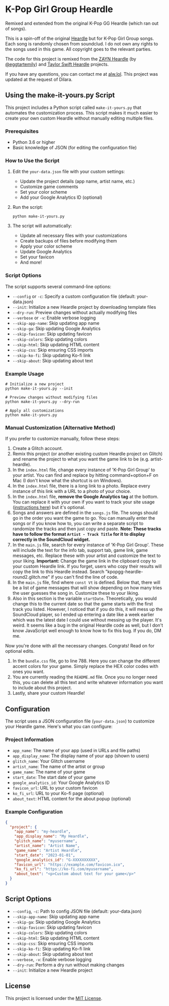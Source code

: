 # K-Pop Girl Group Heardle

Remixed and extended from the original K-Pop GG Heardle (which ran out of songs).

This is a spin-off of the original [Heardle](https://www.heardle.app/) but for K-Pop Girl Group songs. Each song is randomly chosen from soundclud. I do not own any rights to the songs used in this game. All copyright goes to the relevant parties.

The code for this project is remixed from the [ZAYN Heardle](https://zayn-heardle.glitch.me/) (by [@eggtartemily](https://twitter.com/eggtartemily)) and [Taylor Swift Heardle](https://taylor-swift-heardle.glitch.me/) projects.

If you have any questions, you can contact me at [alw.lol](https://alw.lol). This project was updated at the request of Dilara.

## Using the make-it-yours.py Script

This project includes a Python script called `make-it-yours.py` that automates the customization process. This script makes it much easier to create your own custom Heardle without manually editing multiple files.

### Prerequisites

- Python 3.6 or higher
- Basic knowledge of JSON (for editing the configuration file)

### How to Use the Script

1. Edit the `your-data.json` file with your custom settings:
   - Update the project details (app name, artist name, etc.)
   - Customize game comments
   - Set your color scheme
   - Add your Google Analytics ID (optional)

2. Run the script:
   ```
   python make-it-yours.py
   ```

3. The script will automatically:
   - Update all necessary files with your customizations
   - Create backups of files before modifying them
   - Apply your color scheme
   - Update Google Analytics
   - Set your favicon
   - And more!

### Script Options

The script supports several command-line options:

- `--config` or `-c`: Specify a custom configuration file (default: your-data.json)
- `--init`: Initialize a new Heardle project by downloading template files
- `--dry-run`: Preview changes without actually modifying files
- `--verbose` or `-v`: Enable verbose logging
- `--skip-app-name`: Skip updating app name
- `--skip-ga`: Skip updating Google Analytics
- `--skip-favicon`: Skip updating favicon
- `--skip-colors`: Skip updating colors
- `--skip-html`: Skip updating HTML content
- `--skip-css`: Skip ensuring CSS imports
- `--skip-ko-fi`: Skip updating Ko-fi link
- `--skip-about`: Skip updating about text

### Example Usage

```
# Initialize a new project
python make-it-yours.py --init

# Preview changes without modifying files
python make-it-yours.py --dry-run

# Apply all customizations
python make-it-yours.py
```

### Manual Customization (Alternative Method)

If you prefer to customize manually, follow these steps:

1. Create a Glitch account.
2. Remix this project (or another existing custom Heardle project on Glitch) and rename the project to what you want the game link to be (e.g. artist-heardle).
3. In the `index.html` file, change every instance of 'K-Pop Girl Group' to your artist. You can find and replace by hitting command+option+F on Mac (I don't know what the shortcut is on Windows).
4. In the `index.html` file, there is a long link to a photo. Replace every instance of this link with a URL to a photo of your choice.
5. In the `index.html` file, **remove the Google Analytics tag** at the bottom. You can replace it with your own if you want to track your site usage ([instructions here](https://support.google.com/analytics/answer/9306384?hl=en)) but it's optional.
6. Songs and answers are defined in the `songs.js` file. The songs should go in the order you want the game to go. You can manually enter the songs or if you know how to, you can write a separate script to randomize the tracks and then just copy and paste. **Note: These tracks have to follow the format `Artist - Track Title` for it to display correctly in the SoundCloud widget.**
7. In the `main.js` file, search for every instance of 'K-Pop Girl Group'. These will include the text for the info tab, support tab, game link, game messages, etc. Replace these with your artist and customize the text to your liking. **Important:** Change the game link in the clipboard copy to your custom Heardle link. If you forget, users who copy their results will copy the link to this Heardle instead. Search "kpopgg-heardle-round2.glitch.me" if you can't find the line of code.
8. In the `main.js` file, find where `const Vt` is defined. Below that, there will be a list of game messages that will show depending on how many tries the user guesses the song in. Customize these to your liking.
9. Also in this section is the variable `startDate`. Theoretically, you would change this to the current date so that the game starts with the first track you listed. However, I noticed that if you do this, it will mess up the SoundCloud player, so I ended up entering a date like a week earlier which was the latest date I could use without messing up the player. It's weird. It seems like a bug in the original Heardle code as well, but I don't know JavaScript well enough to know how to fix this bug. If you do, DM me.

Now you're done with all the necessary changes. Congrats! Read on for optional edits.

1. In the `bundle.css` file, go to line 788. Here you can change the different accent colors for your game. Simply replace the HEX color codes with ones you want.
2. You are currently reading the `README.md` file. Once you no longer need this, you can delete all this text and write whatever information you want to include about this project.
3. Lastly, share your custom Heardle!

## Configuration

The script uses a JSON configuration file (`your-data.json`) to customize your Heardle game. Here's what you can configure:

### Project Information
- `app_name`: The name of your app (used in URLs and file paths)
- `app_display_name`: The display name of your app (shown to users)
- `glitch_name`: Your Glitch username
- `artist_name`: The name of the artist or group
- `game_name`: The name of your game
- `start_date`: The start date of your game
- `google_analytics_id`: Your Google Analytics ID
- `favicon_url`: URL to your custom favicon
- `ko_fi_url`: URL to your Ko-fi page (optional)
- `about_text`: HTML content for the about popup (optional)

### Example Configuration

```json
{
  "project": {
    "app_name": "my-heardle",
    "app_display_name": "My Heardle",
    "glitch_name": "myusername",
    "artist_name": "Artist Name",
    "game_name": "Artist Heardle",
    "start_date": "2023-01-01",
    "google_analytics_id": "G-XXXXXXXXXX",
    "favicon_url": "https://example.com/favicon.ico",
    "ko_fi_url": "https://ko-fi.com/myusername",
    "about_text": "<p>Custom about text for your game</p>"
  }
}
```

## Script Options

- `--config`, `-c`: Path to config JSON file (default: your-data.json)
- `--skip-app-name`: Skip updating app name
- `--skip-ga`: Skip updating Google Analytics
- `--skip-favicon`: Skip updating favicon
- `--skip-colors`: Skip updating colors
- `--skip-html`: Skip updating HTML content
- `--skip-css`: Skip ensuring CSS imports
- `--skip-ko-fi`: Skip updating Ko-fi link
- `--skip-about`: Skip updating about text
- `--verbose`, `-v`: Enable verbose logging
- `--dry-run`: Perform a dry run without making changes
- `--init`: Initialize a new Heardle project

## License

This project is licensed under the [MIT License](LICENSE).
